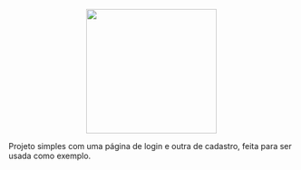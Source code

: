 <p align="center">
  <img width="230" height="220" src="https://i.pinimg.com/originals/60/21/c2/6021c279e13df6348cbcd23433f4d34f.png">
</p>
<p>Projeto simples com uma página de login e outra de cadastro, feita para ser usada como exemplo.</p>
